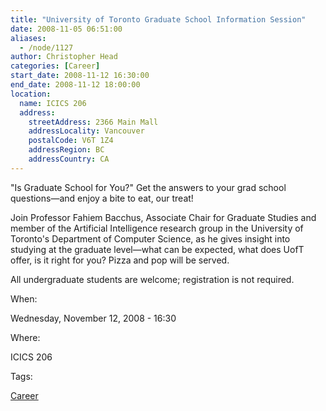 ```yaml
---
title: "University of Toronto Graduate School Information Session"
date: 2008-11-05 06:51:00
aliases:
  - /node/1127
author: Christopher Head
categories: [Career]
start_date: 2008-11-12 16:30:00
end_date: 2008-11-12 18:00:00
location:
  name: ICICS 206
  address:
    streetAddress: 2366 Main Mall
    addressLocality: Vancouver
    postalCode: V6T 1Z4
    addressRegion: BC
    addressCountry: CA
---
```


"Is Graduate School for You?" Get the answers to your grad school questions—and enjoy a bite to eat, our treat!

Join Professor Fahiem Bacchus, Associate Chair for Graduate Studies and member of the Artificial Intelligence research group in the University of Toronto's Department of Computer Science, as he gives insight into studying at the graduate level—what can be expected, what does UofT offer, is it right for you? Pizza and pop will be served.

All undergraduate students are welcome; registration is not required.

When: 

Wednesday, November 12, 2008 - 16:30

Where: 

ICICS 206

Tags: 

[Career](/career)

